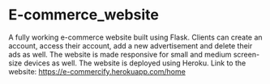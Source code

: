 # E-commerce_website
A fully working e-commerce website built using Flask. Clients can create an account, access their account, add a new advertisement and delete their ads as well. The website is made responsive for small and medium screen-size devices as well. The website is deployed using Heroku. Link to the website: https://e-commercify.herokuapp.com/home
